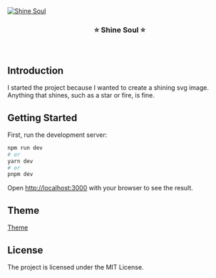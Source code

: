 [![Shine Soul](https://shine-soul.vercel.app/api/star)](https://github.com/proceane/shine-soul)

<div align="center">
<h3>⭐ Shine Soul ⭐</h3>
</div>
<br>

## Introduction
I started the project because I wanted to create a shining svg image.  
Anything that shines, such as a star or fire, is fine.

## Getting Started
First, run the development server:
```bash
npm run dev
# or
yarn dev
# or
pnpm dev
```
Open [http://localhost:3000](http://localhost:3000) with your browser to see the result.

## Theme
[Theme](https://github.com/proceane/shine-soul/blob/master/theme.md)

## License
The project is licensed under the MIT License.